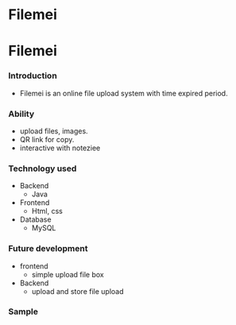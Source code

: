 # Filemei
# Filemei

### Introduction
- Filemei is an online file upload system with time expired period.

### Ability
- upload files, images.
- QR link for copy.
- interactive with noteziee

### Technology used
- Backend
    - Java
- Frontend
    - Html, css
- Database
    - MySQL

### Future development
- frontend
    - simple upload file box
- Backend
    - upload and store file upload
### Sample

